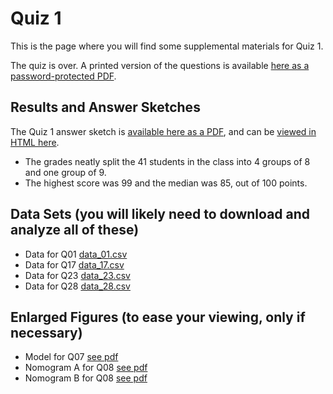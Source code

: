 # Quiz 1

This is the page where you will find some supplemental materials for Quiz 1.

The quiz is over. A printed version of the questions is available [here as a password-protected PDF](https://github.com/THOMASELOVE/432-2018/blob/master/quizzes/quiz1/quiz01_printed.pdf).

## Results and Answer Sketches

The Quiz 1 answer sketch is [available here as a PDF](https://github.com/THOMASELOVE/432-2018/blob/master/quizzes/quiz1/quiz01.pdf), and can be [viewed in HTML here](http://htmlpreview.github.io/?https://github.com/THOMASELOVE/432-2018/blob/master/quizzes/quiz1/quiz01.html).

- The grades neatly split the 41 students in the class into 4 groups of 8 and one group of 9. 
- The highest score was 99 and the median was 85, out of 100 points.

## Data Sets (you will likely need to download and analyze all of these)

- Data for Q01 [data_01.csv](https://raw.githubusercontent.com/THOMASELOVE/432-2018/master/quizzes/quiz1/data_01.csv)
- Data for Q17 [data_17.csv](https://raw.githubusercontent.com/THOMASELOVE/432-2018/master/quizzes/quiz1/data_17.csv)
- Data for Q23 [data_23.csv](https://raw.githubusercontent.com/THOMASELOVE/432-2018/master/quizzes/quiz1/data_23.csv)
- Data for Q28 [data_28.csv](https://raw.githubusercontent.com/THOMASELOVE/432-2018/master/quizzes/quiz1/data_28.csv)

## Enlarged Figures (to ease your viewing, only if necessary)

- Model for Q07 [see pdf](https://github.com/THOMASELOVE/432-2018/blob/master/quizzes/quiz1/model_for_Q07.pdf)
- Nomogram A for Q08 [see pdf](https://github.com/THOMASELOVE/432-2018/blob/master/quizzes/quiz1/nomogram_A_for_Q08.pdf)
- Nomogram B for Q08 [see pdf](https://github.com/THOMASELOVE/432-2018/blob/master/quizzes/quiz1/nomogram_B_for_Q08.pdf)
